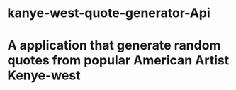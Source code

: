 # kanye-west-quote-generator-Api

# A application that generate random quotes from popular American Artist Kenye-west
